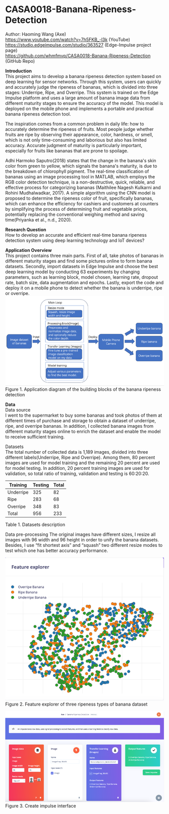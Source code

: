 # CASA0018-Banana-Ripeness-Detection
Author: Haoming Wang (Axe)  
https://www.youtube.com/watch?v=7h5FKB_-l3k (YouTube)  
https://studio.edgeimpulse.com/studio/363527 (Edge-Impulse project page)  
https://github.com/whmfmvp/CASA0018-Banana-Ripeness-Detection (GitHub Repo)  

**Introduction**  
This project aims to develop a banana ripeness detection system based on deep learning for sensor networks. Through this system, users can quickly and accurately judge the ripeness of bananas, which is divided into three stages: Underripe, Ripe, and Overripe. This system is trained on the Edge Impulse platform and uses a large amount of banana image data from different maturity stages to ensure the accuracy of the model. This model is deployed on the mobile phone and implements a portable and practical banana ripeness detection tool.  

The inspiration comes from a common problem in daily life: how to accurately determine the ripeness of fruits. Most people judge whether fruits are ripe by observing their appearance, color, hardness, or smell, which is not only time-consuming and laborious but also has limited accuracy. Accurate judgment of maturity is particularly important, especially for fruits like bananas that are prone to spoilage.  

Adhi Harmoko Saputro(2018) states that the change in the banana's skin color from green to yellow, which signals the banana's maturity, is due to the breakdown of chlorophyll pigment. The real-time classification of bananas using an image processing tool in MATLAB, which employs the RGB color detection technique, is a non-destructive, quick, reliable, and effective process for categorizing bananas (Maithilee Nagesh Kulkarni and Rohini Mudhalwadkar, 2017). A simple algorithm using the CNN model is proposed to determine the ripeness color of fruit, specifically bananas, which can enhance the efficiency for cashiers and customers at counters by simplifying the process of determining fruit and vegetable prices, potentially replacing the conventional weighing method and saving time(Priyanka et al., n.d., 2020).  

**Research Question**  
How to develop an accurate and efficient real-time banana ripeness detection system using deep learning technology and IoT devices?  

**Application Overview**  
This project contains three main parts. First of all, take photos of bananas in different maturity stages and find some pictures online to form banana datasets. Secondly, import datasets in Edge Impulse and choose the best deep learning model by conducting 63 experiments by changing parameters, such as learning block, model chosen, learning rate, dropout rate, batch size, data augmentation and epochs. Lastly, export the code and deploy it on a mobile phone to detect whether the banana is underripe, ripe or overripe.  
![Figure 1. Application diagram of the building blocks of the banana ripeness detection](imgs/Figure_1.png)  
Figure 1. Application diagram of the building blocks of the banana ripeness detection  

**Data**  
Data source  
I went to the supermarket to buy some bananas and took photos of them at different times of purchase and storage to obtain a dataset of underripe, ripe, and overripe bananas. In addition, I collected banana images from different maturity stages online to enrich the dataset and enable the model to receive sufficient training.  

Datasets  
The total number of collected data is 1,189 images, divided into three different labels(Underripe, Ripe and Overripe). Among them, 80 percent images are used for model training and the remaining 20 percent are used for model testing. In addition, 20 percent training images are used for validation, so total ratio of training, validation and testing is 60:20:20.  

|Training|Testing|Total|
|---------|--------|-------|
|Underripe|325|82|407|
|Ripe|283|68|351|
|Overripe|348|83|431|
|Total|956|233|1189|  
Table 1. Datasets description  

Data pre-processing
The original images have different sizes, I resize all images with 96 width and 96 height in order to unify the banana datasets. Besides, I use “fit shortest axis” and “squash” two different resize modes to test which one has better accuracy performance.  

![Figure 2. Feature explorer of three ripeness types of banana dataset](imgs/Figure_2.png)  
Figure 2. Feature explorer of three ripeness types of banana dataset  

![Figure 3. Create impulse interface](imgs/Figure_3.png)  
Figure 3. Create impulse interface  




